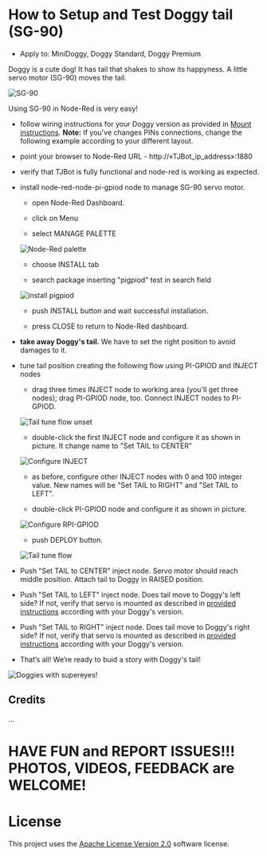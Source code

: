 # How to Setup and Test Doggy tail (SG-90)

* Apply to: MiniDoggy, Doggy Standard, Doggy Premium

Doggy is a cute dog! It has tail that shakes to show its happyness. A little servo motor (SG-90) moves the tail.

![SG-90](https://github.com/fmanclossi/TJBot-playbook/blob/master/examples/Doggy/Media/5.SG-90.jpg)

Using SG-90 in Node-Red is very easy!

* follow wiring instructions for your Doggy version as provided in [Mount instructions](https://github.com/fmanclossi/TJBot-playbook/tree/master/examples/Doggy). **Note:** If you've changes PINs connections, change the following example according to your different layout.

* point your browser to Node-Red URL  - http://«TJBot_ip_address»:1880

* verify that TJBot is fully functional and node-red is working as expected.

* install node-red-node-pi-gpiod node to manage SG-90 servo motor. 

   * open Node-Red Dashboard.
   
   * click on Menu

   * select MANAGE PALETTE
   
   ![Node-Red palette](https://github.com/fmanclossi/TJBot-playbook/blob/master/examples/Doggy/Media/1.Manage%20Node-Red%20Palette.png)

   * choose INSTALL tab
   
   * search package inserting "pigpiod" test in search field
   
   ![install pigpiod](https://github.com/fmanclossi/TJBot-playbook/blob/master/examples/Doggy/Media/6.install%20node-red%20gpiod.png)
   
   * push INSTALL button and wait successful installation.
   
   * press CLOSE to return to Node-Red dashboard.
   
* **take away Doggy's tail.** We have to set the right position to avoid damages to it.
   
* tune tail position creating the following flow using PI-GPIOD and INJECT nodes

   * drag three times INJECT node to working area (you'll get three nodes); drag PI-GPIOD node, too. Connect INJECT nodes to PI-GPIOD.
   
   ![Tail tune flow unset](https://github.com/fmanclossi/TJBot-playbook/blob/master/examples/Doggy/Media/6a-Setup%20tail%20flow%20-%20drag%20nodes.jpg)
        
   * double-click the first INJECT node and configure it as shown in picture. It change name to "Set TAIL to CENTER"

   ![Configure INJECT](https://github.com/fmanclossi/TJBot-playbook/blob/master/examples/Doggy/Media/6b-Setup%20tail%20flow%20-%20set%20tail%20to%20center.jpg)
   
   * as before, configure other INJECT nodes with 0 and 100 integer value. New names will be "Set TAIL to RIGHT" and "Set TAIL to LEFT".
        
   * double-click PI-GPIOD node and configure it as shown in picture.
   
   ![Configure RPI-GPIOD](https://github.com/fmanclossi/TJBot-playbook/blob/master/examples/Doggy/Media/7.configure%20node-red%20pi-gpiod%20node.png)
   
   * push DEPLOY button.
   
   ![Tail tune flow](https://github.com/fmanclossi/TJBot-playbook/blob/master/examples/Doggy/Media/8-Setup%20tail%20flow%20-%20put%20tail%20to%20center%20position.jpg)
   
* Push "Set TAIL to CENTER" inject node. Servo motor should reach middle position. Attach tail to Doggy in RAISED position.
 
* Push "Set TAIL to LEFT" inject node. Does tail move to Doggy's left side? If not, verify that servo is mounted as described in [provided instructions](https://github.com/fmanclossi/TJBot-playbook/tree/master/examples/Doggy#mount-your-doggy) according with your Doggy's version.
 
* Push "Set TAIL to RIGHT" inject node. Does tail move to Doggy's right side? If not, verify that servo is mounted as described in [provided instructions](https://github.com/fmanclossi/TJBot-playbook/tree/master/examples/Doggy#mount-your-doggy) according with your Doggy's version.

* That’s all! We’re ready to buid a story with Doggy's tail!

![Doggies with supereyes!](https://github.com/fmanclossi/TJBot-playbook/blob/master/examples/Doggy/Media/Doggies%20with%20supereyes.jpg)


## Credits

...

# HAVE FUN and REPORT ISSUES!!! PHOTOS, VIDEOS, FEEDBACK are WELCOME!

# License  
This project uses the [Apache License Version 2.0](../../LICENSE) software license.  
